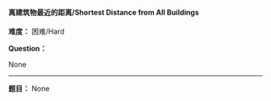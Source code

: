 #### 离建筑物最近的距离/Shortest Distance from All Buildings
**难度：** 困难/Hard

**Question：** 

None

------

**题目：** 
None
